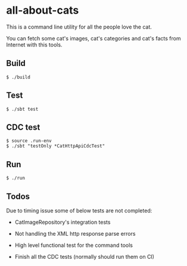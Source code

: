 all-about-cats
===

This is a command line utility for all the people love the cat.

You can fetch some cat's images, cat's categories and cat's facts from Internet with this tools.

## Build
    $ ./build

## Test
    $ ./sbt test

## CDC test
    $ source .run-env
    $ ./sbt "testOnly *CatHttpApiCdcTest"

## Run
    $ ./run

## Todos

Due to timing issue some of below tests are not completed:

- CatImageRepository's integration tests

- Not handling the XML http response parse errors

- High level functional test for the command tools

- Finish all the CDC tests (normally should run them on CI)


